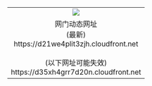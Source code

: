 ﻿<table>
  <tr></tr>
  <tr><td colspan=2 align=center><img src="https://d21we4plit3zjh.cloudfront.net/Up/oGate.jpg" /></td></tr>
  <tr><td colspan=2 align=center>网门动态网址<br/>(最新)
<br>https://d21we4plit3zjh.cloudfront.net
<br/><br/>(以下网址可能失效)
<br>https://d35xh4grr7d20n.cloudfront.net
    </td>
  </tr>
</table>
